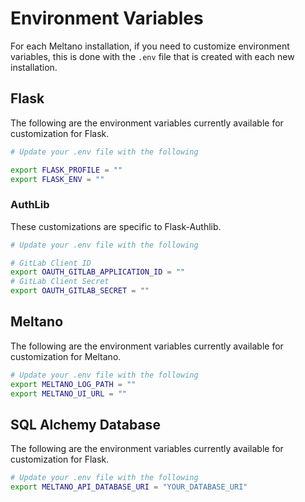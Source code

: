 # Environment Variables

For each Meltano installation, if you need to customize environment variables, this is done with the `.env` file that is created with each new installation.

## Flask

The following are the environment variables currently available for customization for Flask.

```bash
# Update your .env file with the following

export FLASK_PROFILE = ""
export FLASK_ENV = ""
```

### AuthLib

These customizations are specific to Flask-Authlib.

```bash
# Update your .env file with the following

# GitLab Client ID
export OAUTH_GITLAB_APPLICATION_ID = ""
# GitLab Client Secret
export OAUTH_GITLAB_SECRET = ""
```

## Meltano

The following are the environment variables currently available for customization for Meltano.

```bash
# Update your .env file with the following
export MELTANO_LOG_PATH = ""
export MELTANO_UI_URL = ""
```

## SQL Alchemy Database

The following are the environment variables currently available for customization for Flask.

```bash
# Update your .env file with the following
export MELTANO_API_DATABASE_URI = "YOUR_DATABASE_URI"
```
